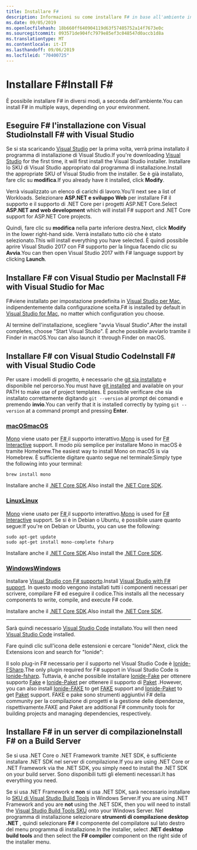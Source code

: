 ```yaml
---
title: Installare F#
description: Informazioni su come installare F# in base all'ambiente in uso.
ms.date: 09/05/2019
ms.openlocfilehash: 18b660ff640904119d63f57405752a14f7673e0c
ms.sourcegitcommit: 093571de904fc7979e85ef3c048547d0accb1d8a
ms.translationtype: MT
ms.contentlocale: it-IT
ms.lasthandoff: 09/06/2019
ms.locfileid: "70400725"
---
```

# <a name="install-f"></a><span data-ttu-id="47adb-103">Installare F\#</span><span class="sxs-lookup"><span data-stu-id="47adb-103">Install F\#</span></span>

<span data-ttu-id="47adb-104">È possibile installare F# in diversi modi, a seconda dell'ambiente.</span><span class="sxs-lookup"><span data-stu-id="47adb-104">You can install F# in multiple ways, depending on your environment.</span></span>

## <a name="install-f-with-visual-studio"></a><span data-ttu-id="47adb-105">Eseguire F# l'installazione con Visual Studio</span><span class="sxs-lookup"><span data-stu-id="47adb-105">Install F# with Visual Studio</span></span>

<span data-ttu-id="47adb-106">Se si sta scaricando [Visual Studio](https://visualstudio.microsoft.com/vs/?utm_medium=microsoft&utm_source=docs.microsoft.com&utm_campaign=inline+link) per la prima volta, verrà prima installato il programma di installazione di Visual Studio.</span><span class="sxs-lookup"><span data-stu-id="47adb-106">If you're downloading [Visual Studio](https://visualstudio.microsoft.com/vs/?utm_medium=microsoft&utm_source=docs.microsoft.com&utm_campaign=inline+link) for the first time, it will first install the Visual Studio installer.</span></span> <span data-ttu-id="47adb-107">Installare lo SKU di Visual Studio appropriato dal programma di installazione.</span><span class="sxs-lookup"><span data-stu-id="47adb-107">Install the appropriate SKU of Visual Studio from the installer.</span></span> <span data-ttu-id="47adb-108">Se è già installato, fare clic su **modifica**.</span><span class="sxs-lookup"><span data-stu-id="47adb-108">If you already have it installed, click **Modify**.</span></span>

<span data-ttu-id="47adb-109">Verrà visualizzato un elenco di carichi di lavoro.</span><span class="sxs-lookup"><span data-stu-id="47adb-109">You'll next see a list of Workloads.</span></span> <span data-ttu-id="47adb-110">Selezionare **ASP.NET e sviluppo Web** per installare F# il supporto e il supporto di .NET Core per i progetti ASP.NET Core.</span><span class="sxs-lookup"><span data-stu-id="47adb-110">Select **ASP.NET and web development** which will install F# support and .NET Core support for ASP.NET Core projects.</span></span>

<span data-ttu-id="47adb-111">Quindi, fare clic su **modifica** nella parte inferiore destra.</span><span class="sxs-lookup"><span data-stu-id="47adb-111">Next, click **Modify** in the lower right-hand side.</span></span>  <span data-ttu-id="47adb-112">Verrà installato tutto ciò che è stato selezionato.</span><span class="sxs-lookup"><span data-stu-id="47adb-112">This will install everything you have selected.</span></span> <span data-ttu-id="47adb-113">È quindi possibile aprire Visual Studio 2017 con F# supporto per la lingua facendo clic su **Avvia**.</span><span class="sxs-lookup"><span data-stu-id="47adb-113">You can then open Visual Studio 2017 with F# language support by clicking **Launch**.</span></span>

## <a name="install-f-with-visual-studio-for-mac"></a><span data-ttu-id="47adb-114">Installare F# con Visual Studio per Mac</span><span class="sxs-lookup"><span data-stu-id="47adb-114">Install F# with Visual Studio for Mac</span></span>

<span data-ttu-id="47adb-115">F#viene installato per impostazione predefinita in [Visual Studio per Mac](https://visualstudio.microsoft.com/vs/mac/?utm_medium=microsoft&utm_source=docs.microsoft.com&utm_campaign=inline+link), indipendentemente dalla configurazione scelta.</span><span class="sxs-lookup"><span data-stu-id="47adb-115">F# is installed by default in [Visual Studio for Mac](https://visualstudio.microsoft.com/vs/mac/?utm_medium=microsoft&utm_source=docs.microsoft.com&utm_campaign=inline+link), no matter which configuration you choose.</span></span>

<span data-ttu-id="47adb-116">Al termine dell'installazione, scegliere "avvia Visual Studio".</span><span class="sxs-lookup"><span data-stu-id="47adb-116">After the install completes, choose "Start Visual Studio".</span></span> <span data-ttu-id="47adb-117">È anche possibile avviarlo tramite il Finder in macOS.</span><span class="sxs-lookup"><span data-stu-id="47adb-117">You can also launch it through Finder on macOS.</span></span>

## <a name="install-f-with-visual-studio-code"></a><span data-ttu-id="47adb-118">Installare F# con Visual Studio Code</span><span class="sxs-lookup"><span data-stu-id="47adb-118">Install F# with Visual Studio Code</span></span>

<span data-ttu-id="47adb-119">Per usare i modelli di progetto, è necessario che [git sia installato](https://git-scm.com/download) e disponibile nel percorso.</span><span class="sxs-lookup"><span data-stu-id="47adb-119">You must have [git installed](https://git-scm.com/download) and available on your PATH to make use of project templates.</span></span> <span data-ttu-id="47adb-120">È possibile verificare che sia installato correttamente digitando `git --version` al prompt dei comandi e premendo **invio**.</span><span class="sxs-lookup"><span data-stu-id="47adb-120">You can verify that it is installed correctly by typing `git --version` at a command prompt and pressing **Enter**.</span></span>

### <a name="macostabmacos"></a>[<span data-ttu-id="47adb-121">macOS</span><span class="sxs-lookup"><span data-stu-id="47adb-121">macOS</span></span>](#tab/macos)

<span data-ttu-id="47adb-122">[Mono](https://www.mono-project.com) viene usato per [ F# ](../tutorials/fsharp-interactive/index.md) il supporto interattivo.</span><span class="sxs-lookup"><span data-stu-id="47adb-122">[Mono](https://www.mono-project.com) is used for [F# Interactive](../tutorials/fsharp-interactive/index.md) support.</span></span> <span data-ttu-id="47adb-123">Il modo più semplice per installare Mono in macOS è tramite Homebrew.</span><span class="sxs-lookup"><span data-stu-id="47adb-123">The easiest way to install Mono on macOS is via Homebrew.</span></span> <span data-ttu-id="47adb-124">È sufficiente digitare quanto segue nel terminale:</span><span class="sxs-lookup"><span data-stu-id="47adb-124">Simply type the following into your terminal:</span></span>

```console
brew install mono
```

<span data-ttu-id="47adb-125">Installare anche il [.NET Core SDK](https://www.microsoft.com/net/download).</span><span class="sxs-lookup"><span data-stu-id="47adb-125">Also install the [.NET Core SDK](https://www.microsoft.com/net/download).</span></span>

### <a name="linuxtablinux"></a>[<span data-ttu-id="47adb-126">Linux</span><span class="sxs-lookup"><span data-stu-id="47adb-126">Linux</span></span>](#tab/linux)

<span data-ttu-id="47adb-127">[Mono](https://www.mono-project.com) viene usato per [ F# ](../tutorials/fsharp-interactive/index.md) il supporto interattivo.</span><span class="sxs-lookup"><span data-stu-id="47adb-127">[Mono](https://www.mono-project.com) is used for [F# Interactive](../tutorials/fsharp-interactive/index.md) support.</span></span> <span data-ttu-id="47adb-128">Se si è in Debian o Ubuntu, è possibile usare quanto segue:</span><span class="sxs-lookup"><span data-stu-id="47adb-128">If you're on Debian or Ubuntu, you can use the following:</span></span>

```console
sudo apt-get update
sudo apt-get install mono-complete fsharp
```

<span data-ttu-id="47adb-129">Installare anche il [.NET Core SDK](https://www.microsoft.com/net/download).</span><span class="sxs-lookup"><span data-stu-id="47adb-129">Also install the [.NET Core SDK](https://www.microsoft.com/net/download).</span></span>

### <a name="windowstabwindows"></a>[<span data-ttu-id="47adb-130">Windows</span><span class="sxs-lookup"><span data-stu-id="47adb-130">Windows</span></span>](#tab/windows)

<span data-ttu-id="47adb-131">Installare [Visual Studio con F# supporto](#install-f-with-visual-studio).</span><span class="sxs-lookup"><span data-stu-id="47adb-131">Install [Visual Studio with F# support](#install-f-with-visual-studio).</span></span> <span data-ttu-id="47adb-132">In questo modo vengono installati tutti i componenti necessari per scrivere, compilare F# ed eseguire il codice.</span><span class="sxs-lookup"><span data-stu-id="47adb-132">This installs all the necessary components to write, compile, and execute F# code.</span></span>

<span data-ttu-id="47adb-133">Installare anche il [.NET Core SDK](https://www.microsoft.com/net/download/).</span><span class="sxs-lookup"><span data-stu-id="47adb-133">Also install the [.NET Core SDK](https://www.microsoft.com/net/download/).</span></span>

---

<span data-ttu-id="47adb-134">Sarà quindi necessario [Visual Studio Code](https://code.visualstudio.com) installato.</span><span class="sxs-lookup"><span data-stu-id="47adb-134">You will then need [Visual Studio Code](https://code.visualstudio.com) installed.</span></span>

<span data-ttu-id="47adb-135">Fare quindi clic sull'icona delle estensioni e cercare "Ionide":</span><span class="sxs-lookup"><span data-stu-id="47adb-135">Next, click the Extensions icon and search for "Ionide":</span></span>

<span data-ttu-id="47adb-136">Il solo plug-in F# necessario per il supporto nel Visual Studio Code è [Ionide-FSharp](https://marketplace.visualstudio.com/items?itemName=Ionide.Ionide-fsharp).</span><span class="sxs-lookup"><span data-stu-id="47adb-136">The only plugin required for F# support in Visual Studio Code is [Ionide-fsharp](https://marketplace.visualstudio.com/items?itemName=Ionide.Ionide-fsharp).</span></span> <span data-ttu-id="47adb-137">Tuttavia, è anche possibile installare [Ionide-Fake](https://marketplace.visualstudio.com/items?itemName=Ionide.Ionide-FAKE) per ottenere supporto [Fake](https://fsharp.github.io/FAKE/) e [Ionide-Paket](https://marketplace.visualstudio.com/items?itemName=Ionide.Ionide-Paket) per ottenere il supporto di [Paket](https://fsprojects.github.io/Paket/) .</span><span class="sxs-lookup"><span data-stu-id="47adb-137">However, you can also install [Ionide-FAKE](https://marketplace.visualstudio.com/items?itemName=Ionide.Ionide-FAKE) to get [FAKE](https://fsharp.github.io/FAKE/) support and [Ionide-Paket](https://marketplace.visualstudio.com/items?itemName=Ionide.Ionide-Paket) to get [Paket](https://fsprojects.github.io/Paket/) support.</span></span> <span data-ttu-id="47adb-138">FAKE e pake sono strumenti aggiuntivi F# della community per la compilazione di progetti e la gestione delle dipendenze, rispettivamente.</span><span class="sxs-lookup"><span data-stu-id="47adb-138">FAKE and Paket are additional F# community tools for building projects and managing dependencies, respectively.</span></span>

## <a name="install-f-on-a-build-server"></a><span data-ttu-id="47adb-139">Installare F# in un server di compilazione</span><span class="sxs-lookup"><span data-stu-id="47adb-139">Install F# on a Build Server</span></span>

<span data-ttu-id="47adb-140">Se si usa .NET Core o .NET Framework tramite .NET SDK, è sufficiente installare .NET SDK nel server di compilazione.</span><span class="sxs-lookup"><span data-stu-id="47adb-140">If you are using .NET Core or .NET Framework via the .NET SDK, you simply need to install the .NET SDK on your build server.</span></span> <span data-ttu-id="47adb-141">Sono disponibili tutti gli elementi necessari.</span><span class="sxs-lookup"><span data-stu-id="47adb-141">It has everything you need.</span></span>

<span data-ttu-id="47adb-142">Se si usa .NET Framework e **non** si usa .NET SDK, sarà necessario installare lo [SKU di Visual Studio Build Tools](https://visualstudio.microsoft.com/thank-you-downloading-visual-studio/?sku=BuildTools&rel=16) in Windows Server.</span><span class="sxs-lookup"><span data-stu-id="47adb-142">If you are using .NET Framework and you are **not** using the .NET SDK, then you will need to install the [Visual Studio Build Tools SKU](https://visualstudio.microsoft.com/thank-you-downloading-visual-studio/?sku=BuildTools&rel=16) onto your Windows Server.</span></span> <span data-ttu-id="47adb-143">Nel programma di installazione selezionare **strumenti di compilazione desktop .NET** , quindi selezionare **F#** il componente del compilatore sul lato destro del menu programma di installazione.</span><span class="sxs-lookup"><span data-stu-id="47adb-143">In the installer, select **.NET desktop build tools** and then select the **F# compiler** component on the right side of the installer menu.</span></span>
